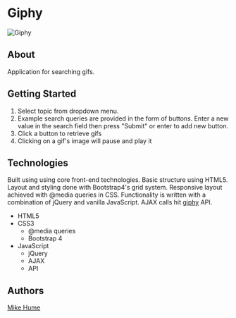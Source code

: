 # Giphy

![Giphy](./src/assets/images/giphy.gif)

## About

Application for searching gifs.

## Getting Started

1. Select topic from dropdown menu.
2. Example search queries are provided in the form of buttons. Enter a new value in the search field then press "Submit" or enter to add new button. 
3. Click a button to retrieve gifs
4. Clicking on a gif's image will pause and play it

## Technologies

Built using using core front-end technologies. Basic structure using HTML5. Layout and styling done with Bootstrap4's grid system. Responsive layout achieved with @media queries in CSS. Functionality is written with a combination of jQuery and vanilla JavaScript. AJAX calls hit [giphy](https://developers.giphy.com/) API.

* HTML5
* CSS3
    - @media queries
    - Bootstrap 4
* JavaScript
    - jQuery
    - AJAX
    - API


## Authors

[Mike Hume](https://mahume.github.io/)

